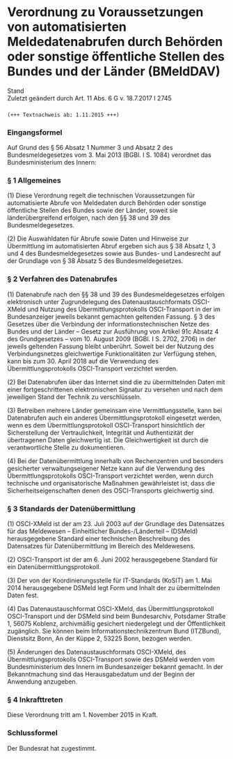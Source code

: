 Verordnung zu Voraussetzungen von automatisierten Meldedatenabrufen durch Behörden oder sonstige öffentliche Stellen des Bundes und der Länder (BMeldDAV)
=========================================================================================================================================================

Stand  
Zuletzt geändert durch Art. 11 Abs. 6 G v. 18.7.2017 I 2745

### 

```
(+++ Textnachweis ab: 1.11.2015 +++)
```

### Eingangsformel

Auf Grund des § 56 Absatz 1 Nummer 3 und Absatz 2 des Bundesmeldegesetzes vom 3. Mai 2013 (BGBl. I S. 1084) verordnet das Bundesministerium des Innern:

### § 1 Allgemeines

(1) Diese Verordnung regelt die technischen Voraussetzungen für automatisierte Abrufe von Meldedaten durch Behörden oder sonstige öffentliche Stellen des Bundes sowie der Länder, soweit sie länderübergreifend erfolgen, nach den §§ 38 und 39 des Bundesmeldegesetzes.

(2) Die Auswahldaten für Abrufe sowie Daten und Hinweise zur Übermittlung im automatisierten Abruf ergeben sich aus § 38 Absatz 1, 3 und 4 des Bundesmeldegesetzes sowie aus Bundes- und Landesrecht auf der Grundlage von § 38 Absatz 5 des Bundesmeldegesetzes.

### § 2 Verfahren des Datenabrufes

(1) Datenabrufe nach den §§ 38 und 39 des Bundesmeldegesetzes erfolgen elektronisch unter Zugrundelegung des Datenaustauschformats OSCI-XMeld und Nutzung des Übermittlungsprotokolls OSCI-Transport in der im Bundesanzeiger jeweils bekannt gemachten geltenden Fassung. § 3 des Gesetzes über die Verbindung der informationstechnischen Netze des Bundes und der Länder – Gesetz zur Ausführung von Artikel 91c Absatz 4 des Grundgesetzes – vom 10. August 2009 (BGBl. I S. 2702, 2706) in der jeweils geltenden Fassung bleibt unberührt. Soweit bei der Nutzung des Verbindungsnetzes gleichwertige Funktionalitäten zur Verfügung stehen, kann bis zum 30. April 2018 auf die Verwendung des Übermittlungsprotokolls OSCI-Transport verzichtet werden.

(2) Bei Datenabrufen über das Internet sind die zu übermittelnden Daten mit einer fortgeschrittenen elektronischen Signatur zu versehen und nach dem jeweiligen Stand der Technik zu verschlüsseln.

(3) Betreiben mehrere Länder gemeinsam eine Vermittlungsstelle, kann bei Datenabrufen auch ein anderes Übermittlungsprotokoll eingesetzt werden, wenn es dem Übermittlungsprotokoll OSCI-Transport hinsichtlich der Sicherstellung der Vertraulichkeit, Integrität und Authentizität der übertragenen Daten gleichwertig ist. Die Gleichwertigkeit ist durch die verantwortliche Stelle zu dokumentieren.

(4) Bei der Datenübermittlung innerhalb von Rechenzentren und besonders gesicherter verwaltungseigener Netze kann auf die Verwendung des Übermittlungsprotokolls OSCI-Transport verzichtet werden, wenn durch technische und organisatorische Maßnahmen gewährleistet ist, dass die Sicherheitseigenschaften denen des OSCI-Transports gleichwertig sind.

### § 3 Standards der Datenübermittlung

(1) OSCI-XMeld ist der am 23. Juli 2003 auf der Grundlage des Datensatzes für das Meldewesen – Einheitlicher Bundes-/Länderteil – (DSMeld) herausgegebene Standard einer technischen Beschreibung des Datensatzes für Datenübermittlung im Bereich des Meldewesens.

(2) OSCI-Transport ist der am 6. Juni 2002 herausgegebene Standard für ein Datenübermittlungsprotokoll.

(3) Der von der Koordinierungsstelle für IT-Standards (KoSIT) am 1. Mai 2014 herausgegebene DSMeld legt Form und Inhalt der zu übermittelnden Daten fest.

(4) Das Datenaustauschformat OSCI-XMeld, das Übermittlungsprotokoll OSCI-Transport und der DSMeld sind beim Bundesarchiv, Potsdamer Straße 1, 56075 Koblenz, archivmäßig gesichert niedergelegt und der Öffentlichkeit zugänglich. Sie können beim Informationstechnikzentrum Bund (ITZBund), Dienstsitz Bonn, An der Küppe 2, 53225 Bonn, bezogen werden.

(5) Änderungen des Datenaustauschformats OSCI-XMeld, des Übermittlungsprotokolls OSCI-Transport sowie des DSMeld werden vom Bundesministerium des Innern im Bundesanzeiger bekannt gemacht. In der Bekanntmachung sind das Herausgabedatum und der Beginn der Anwendung anzugeben.

### § 4 Inkrafttreten

Diese Verordnung tritt am 1. November 2015 in Kraft.

### Schlussformel

Der Bundesrat hat zugestimmt.
